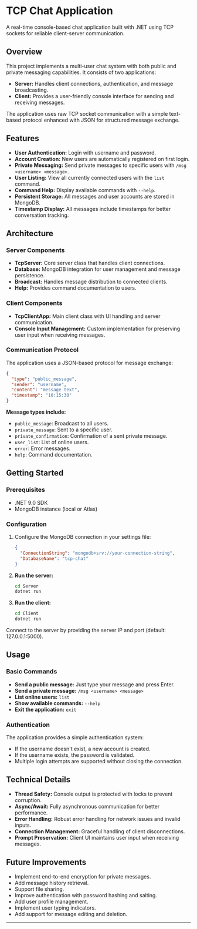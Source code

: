 # TCP Chat Application

A real-time console-based chat application built with .NET using TCP sockets for reliable client-server communication.

## Overview

This project implements a multi-user chat system with both public and private messaging capabilities. It consists of two applications:

- **Server:** Handles client connections, authentication, and message broadcasting.
- **Client:** Provides a user-friendly console interface for sending and receiving messages.

The application uses raw TCP socket communication with a simple text-based protocol enhanced with JSON for structured message exchange.

## Features

- **User Authentication:** Login with username and password.
- **Account Creation:** New users are automatically registered on first login.
- **Private Messaging:** Send private messages to specific users with `/msg <username> <message>`.
- **User Listing:** View all currently connected users with the `list` command.
- **Command Help:** Display available commands with `--help`.
- **Persistent Storage:** All messages and user accounts are stored in MongoDB.
- **Timestamp Display:** All messages include timestamps for better conversation tracking.

## Architecture

### Server Components

- **TcpServer:** Core server class that handles client connections.
- **Database:** MongoDB integration for user management and message persistence.
- **Broadcast:** Handles message distribution to connected clients.
- **Help:** Provides command documentation to users.

### Client Components

- **TcpClientApp:** Main client class with UI handling and server communication.
- **Console Input Management:** Custom implementation for preserving user input when receiving messages.

### Communication Protocol

The application uses a JSON-based protocol for message exchange:

```json
{
  "type": "public_message",
  "sender": "username",
  "content": "message text",
  "timestamp": "10:15:30"
}
```

**Message types include:**

- `public_message`: Broadcast to all users.
- `private_message`: Sent to a specific user.
- `private_confirmation`: Confirmation of a sent private message.
- `user_list`: List of online users.
- `error`: Error messages.
- `help`: Command documentation.

## Getting Started

### Prerequisites

- .NET 9.0 SDK
- MongoDB instance (local or Atlas)

### Configuration

1. Configure the MongoDB connection in your settings file:

    ```json
    {
      "ConnectionString": "mongodb+srv://your-connection-string",
      "DatabaseName": "tcp-chat"
    }
    ```

2. **Run the server:**

    ```bash
    cd Server
    dotnet run
    ```

3. **Run the client:**

    ```bash
    cd Client
    dotnet run
    ```

Connect to the server by providing the server IP and port (default: 127.0.0.1:5000).

## Usage

### Basic Commands

- **Send a public message:** Just type your message and press Enter.
- **Send a private message:** `/msg <username> <message>`
- **List online users:** `list`
- **Show available commands:** `--help`
- **Exit the application:** `exit`

### Authentication

The application provides a simple authentication system:

- If the username doesn't exist, a new account is created.
- If the username exists, the password is validated.
- Multiple login attempts are supported without closing the connection.

## Technical Details

- **Thread Safety:** Console output is protected with locks to prevent corruption.
- **Async/Await:** Fully asynchronous communication for better performance.
- **Error Handling:** Robust error handling for network issues and invalid inputs.
- **Connection Management:** Graceful handling of client disconnections.
- **Prompt Preservation:** Client UI maintains user input when receiving messages.

## Future Improvements

- Implement end-to-end encryption for private messages.
- Add message history retrieval.
- Support file sharing.
- Improve authentication with password hashing and salting.
- Add user profile management.
- Implement user typing indicators.
- Add support for message editing and deletion.

---
